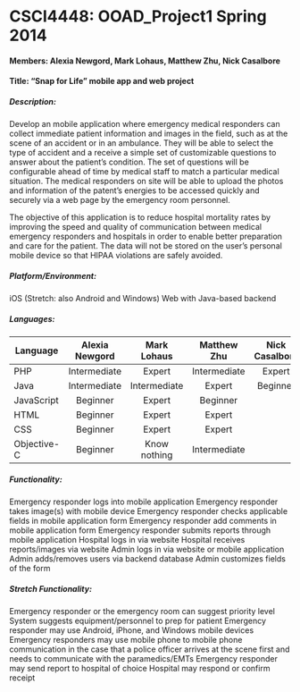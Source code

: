 CSCI4448: OOAD_Project1 Spring 2014
=============

#### Members: Alexia Newgord, Mark Lohaus, Matthew Zhu, Nick Casalbore
#### Title: “Snap for Life” mobile app and web project

##### Description: 
Develop an mobile application where emergency medical responders can collect immediate patient information and images in the field, such as at the scene of an accident or in an ambulance.  They will be able to select the type of accident and a receive a simple set of customizable questions to answer about the patient’s condition.  The set of questions will be configurable ahead of time by medical staff  to match a particular medical situation.  The medical responders on site will be able to upload the photos and information of the patent’s energies to be accessed quickly and securely via a web page by the emergency room personnel.  

The objective of this application is to reduce hospital mortality rates by improving the speed and quality of communication between medical emergency responders and hospitals in order to enable better preparation and care for the patient.  The data will not be stored on the user’s personal mobile device so that HIPAA violations are safely avoided.

##### Platform/Environment:
iOS (Stretch: also Android and Windows)
Web with Java-based backend

##### Languages: 
| Language  | Alexia Newgord | Mark Lohaus | Matthew Zhu | Nick Casalbore |
| --------- |:--------------:|:-----------:|:-----------:|:--------------:|
|PHP        |Intermediate    |Expert       |Intermediate |Expert          |
|Java       |Intermediate    |Intermediate |Expert       |Beginner        |
|JavaScript |Beginner        |Expert       |Beginner     |                |
|HTML       |Beginner        |Expert       |Expert       |                |
|CSS        |Beginner        |Expert       |Expert       |                |
|Objective-C|Beginner        |Know nothing |Intermediate |                |

##### Functionality: 
Emergency responder logs into mobile application
Emergency responder takes image(s) with mobile device
Emergency responder checks applicable fields in mobile application form
Emergency responder add comments in mobile application form
Emergency responder submits reports through mobile application
Hospital logs in via website
Hospital receives reports/images via website
Admin logs in via website or mobile application
Admin adds/removes users via backend database
Admin customizes fields of the form

##### Stretch Functionality:
Emergency responder or the emergency room can suggest priority level
System suggests equipment/personnel to prep for patient
Emergency responder may use Android, iPhone, and Windows mobile devices
Emergency responders may use mobile phone to mobile phone communication in the case that a police officer arrives at the scene first and needs to communicate with the paramedics/EMTs
Emergency responder may send report to hospital of choice
Hospital may respond or confirm receipt
